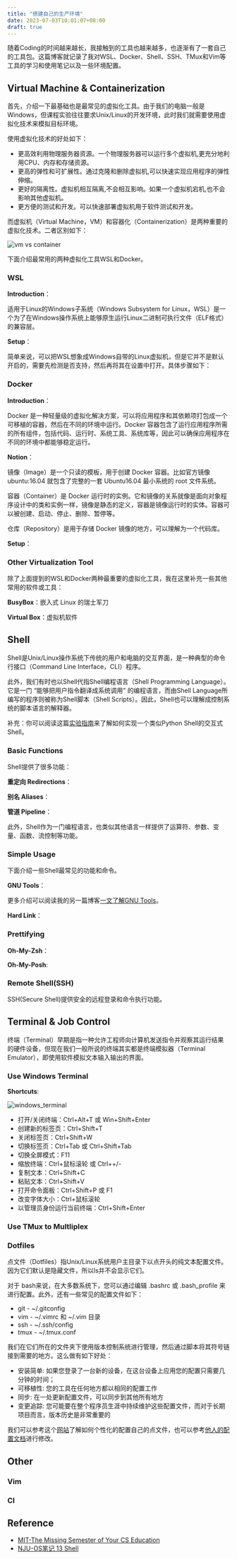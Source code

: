 ```yaml
---
title: "搭建自己的生产环境"
date: 2023-07-03T10:01:07+08:00
draft: true
---
```


随着Coding的时间越来越长，我接触到的工具也越来越多，也逐渐有了一套自己的工具包。这篇博客就记录了我对WSL、Docker、Shell、SSH、TMux和Vim等工具的学习和使用笔记以及一些环境配置。

## Virtual Machine & Containerization

首先，介绍一下最基础也是最常见的虚拟化工具。由于我们的电脑一般是Windows，但课程实验往往要求Unix/Linux的开发环境，此时我们就需要使用虚拟化技术来模拟目标环境。

使用虚拟化技术的好处如下：

- 更高效利用物理服务器资源。一个物理服务器可以运行多个虚拟机,更充分地利用CPU、内存和存储资源。
- 更高的弹性和可扩展性。通过克隆和删除虚拟机,可以快速实现应用程序的弹性伸缩。
- 更好的隔离性。虚拟机相互隔离,不会相互影响。如果一个虚拟机宕机,也不会影响其他虚拟机。
- 更方便的测试和开发。可以快速部署虚拟机用于软件测试和开发。

而虚拟机（Virtual Machine，VM）和容器化（Containerization）是两种重要的虚拟化技术。二者区别如下：

![vm vs container](./vm_vs_container.png)

下面介绍最常用的两种虚拟化工具WSL和Docker。

### WSL

**Introduction**：

适用于Linux的Windows子系统（Windows Subsystem for Linux，WSL）是一个为了在Windows操作系统上能够原生运行Linux二进制可执行文件（ELF格式）的兼容层。

**Setup**：

简单来说，可以把WSL想象成Windows自带的Linux虚拟机，但是它并不是默认开启的，需要先检测是否支持，然后再将其在设置中打开。具体步骤如下：

### Docker

**Introduction**：

Docker 是一种轻量级的虚拟化解决方案，可以将应用程序和其依赖项打包成一个可移植的容器，然后在不同的环境中运行。Docker 容器包含了运行应用程序所需的所有组件，包括代码、运行时、系统工具、系统库等，因此可以确保应用程序在不同的环境中都能够稳定运行。

**Notion**：

镜像（Image）是一个只读的模板，用于创建 Docker 容器。比如官方镜像 ubuntu:16.04 就包含了完整的一套 Ubuntu16.04 最小系统的 root 文件系统。

容器（Container）是 Docker 运行时的实例。它和镜像的关系就像是面向对象程序设计中的类和实例一样，镜像是静态的定义，容器是镜像运行时的实体。容器可以被创建、启动、停止、删除、暂停等。

仓库（Repository）是用于存储 Docker 镜像的地方，可以理解为一个代码库。

**Setup**：

### Other Virtualization Tool

除了上面提到的WSL和Docker两种最重要的虚拟化工具，我在这里补充一些其他常用的软件或工具：

**BusyBox**：嵌入式 Linux 的瑞士军刀

**Virtual Box**：虚拟机软件

## Shell

Shell是Unix/Linux操作系统下传统的用户和电脑的交互界面，是一种典型的命令行接口（Command Line Interface，CLI）程序。

此外，我们有时也以Shell代指Shell编程语言（Shell Programming Language）。它是一门 “能够把用户指令翻译成系统调用” 的编程语言，而由Shell Language所编写的程序则被称为Shell脚本（Shell Scripts）。因此，Shell也可以理解成控制系统的脚本语言的解释器。

补充：你可以阅读这篇[实验指南](https://jyywiki.cn/OS/2022/labs/M4)来了解如何实现一个类似Python Shell的交互式Shell。

### Basic Functions

Shell提供了很多功能：

**重定向 Redirections**：

**别名 Aliases**：

**管道 Pipeline**：

此外，Shell作为一门编程语言，也类似其他语言一样提供了运算符、参数、变量、函数、流控制等功能。

### Simple Usage

下面介绍一些Shell最常见的功能和命令。

**GNU Tools**：

更多介绍可以阅读我的另一篇博客[一文了解GNU Tools](https://zhytou.top/post/2023-6-27/gnu-tools/)。

**Hard Link**：

### Prettifying

**Oh-My-Zsh**：

**Oh-My-Posh**:

### Remote Shell(SSH)

SSH(Secure Shell)提供安全的远程登录和命令执行功能。

## Terminal & Job Control

终端（Terminal）早期是指一种允许工程师向计算机发送指令并观察其运行结果的硬件设备，但现在我们一般所说的终端其实都是终端模拟器（Terminal Emulator），即使用软件模拟文本输入输出的界面。

### Use Windows Terminal

**Shortcuts**:

![windows_terminal](./windows_terminal.png)

- 打开/关闭终端：Ctrl+Alt+T 或 Win+Shift+Enter
- 创建新的标签页：Ctrl+Shift+T
- 关闭标签页：Ctrl+Shift+W
- 切换标签页：Ctrl+Tab 或 Ctrl+Shift+Tab
- 切换全屏模式：F11
- 缩放终端：Ctrl+鼠标滚轮 或 Ctrl++/-
- 复制文本：Ctrl+Shift+C
- 粘贴文本：Ctrl+Shift+V
- 打开命令面板：Ctrl+Shift+P 或 F1
- 改变字体大小：Ctrl+鼠标滚轮
- 以管理员身份运行当前终端：Ctrl+Shift+Enter

### Use TMux to Multliplex

### Dotfiles

点文件（Dotfiles）指Unix/Linux系统用户主目录下以点开头的纯文本配置文件。因为它们默认是隐藏文件，所以ls并不会显示它们。

对于 bash来说，在大多数系统下，您可以通过编辑 .bashrc 或 .bash_profile 来进行配置。此外，还有一些常见的配置文件如下：

- git - ~/.gitconfig
- vim - ~/.vimrc 和 ~/.vim 目录
- ssh - ~/.ssh/config
- tmux - ~/.tmux.conf

我们在它们所在的文件夹下使用版本控制系统进行管理，然后通过脚本将其符号链接到需要的地方。这么做有如下好处：

- 安装简单: 如果您登录了一台新的设备，在这台设备上应用您的配置只需要几分钟的时间；
- 可移植性: 您的工具在任何地方都以相同的配置工作
- 同步: 在一处更新配置文件，可以同步到其他所有地方
- 变更追踪: 您可能要在整个程序员生涯中持续维护这些配置文件，而对于长期项目而言，版本历史是非常重要的

我们可以参考这个[网站](https://dotfiles.github.io/)了解如何个性化的配置自己的点文件，也可以参考[他人的配置文档](https://github.com/search?o=desc&q=dotfiles&s=stars&type=Repositories)进行修改。

## Other

### Vim

### CI

## Reference

- [MIT-The Missing Semester of Your CS Education](https://missing.csail.mit.edu/2020/command-line/)
- [NJU-OS笔记 13 Shell](https://zhytou.top/post/2023-6-19/nju-os/)
